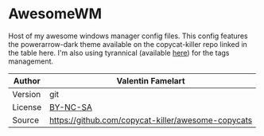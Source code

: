 # AwesomeWM
Host of my awesome windows manager config files. This config features the
powerarrow-dark theme available on the copycat-killer repo linked in the table
here. I'm also using tyrannical (available [here](https://github.com/Elv13/tyrannical))
for the tags management.

Author | Valentin Famelart
-------|------------------
Version | git
License | [BY-NC-SA](Ahttp://creativecommons.org/licenses/by-nc-sa/4.0/)
Source | https://github.com/copycat-killer/awesome-copycats

